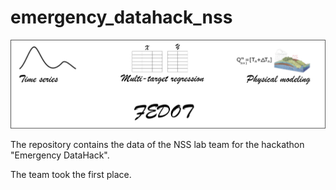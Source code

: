 # emergency_datahack_nss
<img src="./media/hack_logo.png" width="800"/> 

The repository contains the data of the NSS lab team for the hackathon "Emergency DataHack".

The team took the first place.